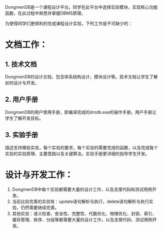 
DongmenDB是一个课程设计平台。同学在此平台中选择实验模块，实现核心功能函数，在此过程中熟悉并掌握DBMS原理。

为使得同学们更顺利的完成课程设计实验，下列工作是不可缺少的：

# 文档工作：
## 1. 技术文档
DongmenDB的设计文档，包含体系结构设计，模块设计等。技术文档让学生了解如何设计与开发。
## 2. 用户手册
DongmenDB的用户使用手册，即编译完成的dmdb.exe的操作手册。用户手册让学生了解开发目标。
## 3. 实验手册
描述支持哪些实验，每个实验的要求，每个实验的需要完成的函数，以及完成每个实验的实验原理、主要思路以及关键算法。实验手册更详细的指导学生开发。

# 设计与开发工作：
 1. DongmenDB中每个实验都需要大量的设计工作，以及支撑代码和测试用例开发。
 2. 当前比较完善的实验有：update语句解析与执行，delete语句解析与执行实验，仍然需要继续完善。
 3. 其他实验：语义检查、安全性、完整性、代数优化、物理优化、封锁、索引、缓存管理、排序、分组等都需要大量的设计工作，以及支撑代码、测试用例开发。
